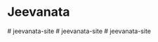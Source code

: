 # Jeevanata
#   j e e v a n a t a - s i t e  
 #   j e e v a n a t a - s i t e  
 #   j e e v a n a t a - s i t e  
 